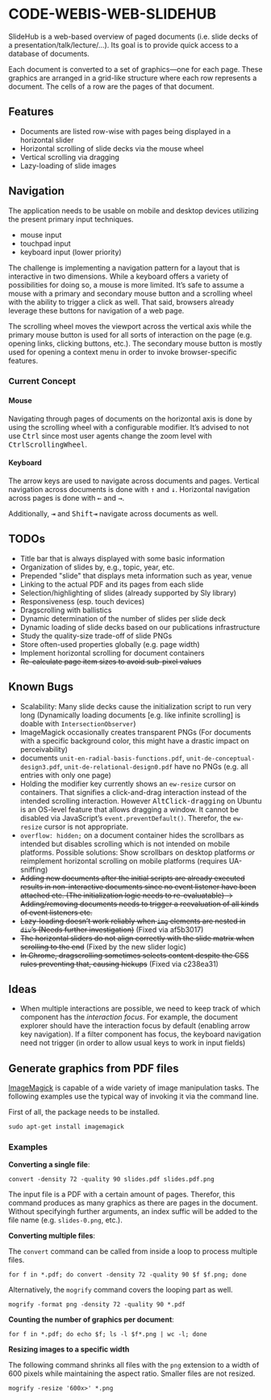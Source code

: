 CODE-WEBIS-WEB-SLIDEHUB
=======================

SlideHub is a web-based overview of paged documents (i.e. slide decks of a presentation/talk/lecture/…). Its goal is to provide quick access to a database of documents.

Each document is converted to a set of graphics—one for each page. These graphics are arranged in a grid-like structure where each row represents a document. The cells of a row are the pages of that document.



Features
--------

- Documents are listed row-wise with pages being displayed in a horizontal slider
- Horizontal scrolling of slide decks via the mouse wheel
- Vertical scrolling via dragging
- Lazy-loading of slide images



Navigation
----------

The application needs to be usable on mobile and desktop devices utilizing the present primary input techniques.

- mouse input
- touchpad input
- keyboard input (lower priority)

The challenge is implementing a navigation pattern for a layout that is interactive in two dimensions. While a keyboard offers a variety of possibilities for doing so, a mouse is more limited. It’s safe to assume a mouse with a primary and secondary mouse button and a scrolling wheel with the ability to trigger a click as well. That said, browsers already leverage these buttons for navigation of a web page.

The scrolling wheel moves the viewport across the vertical axis while the primary mouse button is used for all sorts of interaction on the page (e.g. opening links, clicking buttons, etc.). The secondary mouse button is mostly used for opening a context menu in order to invoke browser-specific features.

### Current Concept

#### Mouse

Navigating through pages of documents on the horizontal axis is done by using the scrolling wheel with a configurable modifier. It’s advised to not use <kbd>Ctrl</kbd> since most user agents change the zoom level with <kbd>Ctrl</kbd><kbd>ScrollingWheel</kbd>.

#### Keyboard

The arrow keys are used to navigate across documents and pages. Vertical navigation across documents is done with <kbd>↑</kbd> and <kbd>↓</kbd>. Horizontal navigation across pages is done with <kbd>←</kbd> and <kbd>→</kbd>.

Additionally, <kbd title="tab key">⇥</kbd> and <kbd>Shift</kbd><kbd title="tab key">⇥</kbd> navigate across documents as well.



TODOs
-----

- Title bar that is always displayed with some basic information
- Organization of slides by, e.g., topic, year, etc.
- Prepended "slide" that displays meta information such as year, venue
- Linking to the actual PDF and its pages from each slide
- Selection/highlighting of slides (already supported by Sly library)
- Responsiveness (esp. touch devices)
- Dragscrolling with ballistics
- Dynamic determination of the number of slides per slide deck
- Dynamic loading of slide decks based on our publications infrastructure
- Study the quality-size trade-off of slide PNGs
- Store often-used properties globally (e.g. page width)
- Implement horizontal scrolling for document containers
- <s>Re-calculate page item sizes to avoid sub-pixel values</s>



Known Bugs
----------

- Scalability: Many slide decks cause the initialization script to run very long (Dynamically loading documents [e.g. like infinite scrolling] is doable with `IntersectionObserver`)
- ImageMagick occasionally creates transparent PNGs (For documents with a specific background color, this might have a drastic impact on perceivability)
- documents `unit-en-radial-basis-functions.pdf`, `unit-de-conceptual-design3.pdf`, `unit-de-relational-design0.pdf` have no PNGs (e.g. all entries with only one page)
- Holding the modifier key currently shows an `ew-resize` cursor on containers. That signifies a click-and-drag interaction instead of the intended scrolling interaction. However <kbd>Alt</kbd><kbd>Click-dragging</kbd> on Ubuntu is an OS-level feature that allows dragging a window. It cannot be disabled via JavaScript’s `event.preventDefault()`. Therefor, the `ew-resize` cursor is not appropriate.
- `overflow: hidden;` on a document container hides the scrollbars as intended but disables scrolling which is not intended on mobile platforms. Possible solutions: Show scrollbars on desktop platforms *or* reimplement horizontal scrolling on mobile platforms (requires UA-sniffing)
- <s>Adding new documents after the initial scripts are already executed results in non-interactive documents since no event listener have been attached etc. (The initialization logic needs to re-evaluatable) → Adding/removing documents needs to trigger a reevaluation of all kinds of event listeners etc.</s>
- <s>Lazy-loading doesn’t work reliably when `img` elements are nested in `div`’s (Needs further investigation)</s> (Fixed via af5b3017)
- <s>The horizontal sliders do not align correctly with the slide matrix when scrolling to the end</s> (Fixed by the new slider logic)
- <s>In Chrome, dragscrolling sometimes selects content despite the CSS rules preventing that, causing hickups</s> (Fixed via c238ea31)



Ideas
-----

- When multiple interactions are possible, we need to keep track of which component has the *interaction focus*. For example, the document explorer should have the interaction focus by default (enabling arrow key navigation). If a filter component has focus, the keyboard navigation need not trigger (in order to allow usual keys to work in input fields)



Generate graphics from PDF files
--------------------------------

[ImageMagick](https://www.imagemagick.org) is capable of a wide variety of image manipulation tasks. The following examples use the typical way of invoking it via the command line.

First of all, the package needs to be installed.

```
sudo apt-get install imagemagick
```

### Examples

**Converting a single file**:

```
convert -density 72 -quality 90 slides.pdf slides.pdf.png
```

The input file is a PDF with a certain amount of pages. Therefor, this command produces as many graphics as there are pages in the document. Without specifyingh further arguments, an index suffic will be added to the file name (e.g. `slides-0.png`, etc.).

**Converting multiple files**:

The `convert` command can be called from inside a loop to process multiple files.

```
for f in *.pdf; do convert -density 72 -quality 90 $f $f.png; done
```

Alternatively, the `mogrify` command covers the looping part as well.

```
mogrify -format png -density 72 -quality 90 *.pdf
```

**Counting the number of graphics per document**:

```
for f in *.pdf; do echo $f; ls -l $f*.png | wc -l; done
```

**Resizing images to a specific width**

The following command shrinks all files with the `png` extension to a width of 600 pixels while maintaining the aspect ratio. Smaller files are not resized.

```
mogrify -resize '600x>' *.png
```
